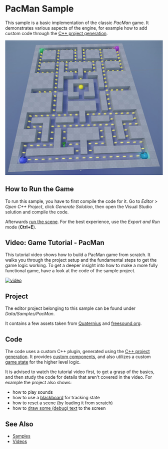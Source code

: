 # PacMan Sample

This sample is a basic implementation of the classic *PacMan* game. It demonstrates various aspects of the engine, for example how to add custom code through the [C++ project generation](../docs/custom-code/cpp/cpp-project-generation.md).

![PacMan1](media/pacman1.jpg)

## How to Run the Game

To run this sample, you have to first compile the code for it. Go to *Editor > Open C++ Project*, click *Generate Solution*, then open the Visual Studio solution and compile the code.

Afterwards [run the scene](../docs/editor/run-scene.md). For the best experience, use the *Export and Run* mode (**Ctrl+E**).

## Video: Game Tutorial - PacMan

This tutorial video shows how to build a PacMan game from scratch. It walks you through the project setup and the fundamental steps to get the game logic working. To get a deeper insight into how to make a more fully functional game, have a look at the code of the sample project.

[![video](https://img.youtube.com/vi/tyvcO50WPkQ/0.jpg)](https://www.youtube.com/watch?v=tyvcO50WPkQ)

## Project

The editor project belonging to this sample can be found under *Data/Samples/PacMan*.

It contains a few assets taken from [Quaternius](https://quaternius.com) and [freesound.org](https://freesound.org).

## Code

The code uses a custom C++ plugin, generated using the [C++ project generation](../docs/custom-code/cpp/cpp-project-generation.md). It provides [custom components](../docs/custom-code/cpp/custom-cpp-component.md), and also utilizes a custom [game state](../docs/runtime/application/game-state.md) for the higher level logic.

It is advised to watch the tutorial video first, to get a grasp of the basics, and then study the code for details that aren't covered in the video. For example the project also shows:

* how to play sounds
* how to use a [blackboard](../docs/Miscellaneous/blackboards.md) for tracking state
* how to reset a scene (by loading it from scratch)
* how to [draw some (debug) text](../docs/debugging/debug-rendering.md) to the screen

## See Also

* [Samples](samples-overview.md)
* [Videos](../getting-started/videos.md)
